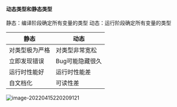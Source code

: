 #### 动态类型和静态类型

静态：编译阶段确定所有变量的类型
动态：运行阶段确定所有变量的类型

| 静态           | 动态            |
| -------------- | --------------- |
| 对类型极为严格 | 对类型非常宽松  |
| 立即发现错误   | Bug可能隐藏很久 |
| 运行时性能好   | 运行时性能差    |
| 自文档化       | 可读性差        |

![image-20220415220209121](./img/1.png)

